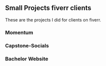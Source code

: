 ## Small Projects fiverr clients

These are the projects I did for clients on fiverr.

### Momentum

### Capstone-Socials

### Bachelor Website
